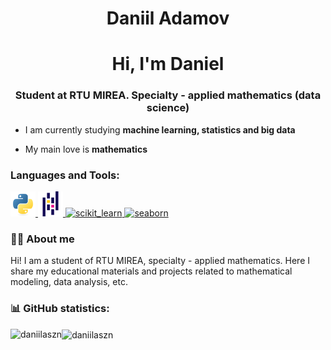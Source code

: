 <!-- Profile Header -->
<h1 align="center">Daniil Adamov</h1>

<h1 align="center">Hi, I'm Daniel</h1>
<h3 align="center">Student at RTU MIREA. Specialty - applied mathematics (data science)</h3>

- I am currently studying **machine learning, statistics and big data**

- My main love is **mathematics**

<h3 align="left">Languages and Tools:</h3>
<p align="left"> 
  <a href="https://www.python.org" target="_blank" rel="noreferrer"> <img src="https://raw.githubusercontent.com/devicons/devicon/master/icons/python/python-original.svg" alt="python" width="40" height="40"/> </a>
  <a href="https://pandas.pydata.org/" target="_blank" rel="noreferrer"> <img src="https://raw.githubusercontent.com/devicons/devicon/2ae2a900d2f041da66e950e4d48052658d850630/icons/pandas/pandas-original.svg" alt="pandas" width="40" height="40"/> </a> 
  <a href="https://scikit-learn.org/" target="_blank" rel="noreferrer"> <img src="https://upload.wikimedia.org/wikipedia/commons/0/05/Scikit_learn_logo_small.svg" alt="scikit_learn" width="40" height="40"/> </a> 
  <a href="https://seaborn.pydata.org/" target="_blank" rel="noreferrer"> <img src="https://seaborn.pydata.org/_images/logo-mark-lightbg.svg" alt="seaborn" width="40" height="40"/> </a> </p>

<h3> 👨‍💻 About me </h3>
Hi! I am a student of RTU MIREA, specialty - applied mathematics. Here I share my educational materials and projects related to mathematical modeling, data analysis, etc.

<h3> 📊 GitHub statistics: </h3>
<p><img align="left" src="https://github-readme-stats.vercel.app/api/top-langs?username=daniilaszn&show_icons=true&locale=en&layout=compact" alt="daniilaszn" /></p>
<p><img align="center" src="https://github-readme-streak-stats.herokuapp.com/?user=daniilaszn&" alt="daniilaszn" /></p>
